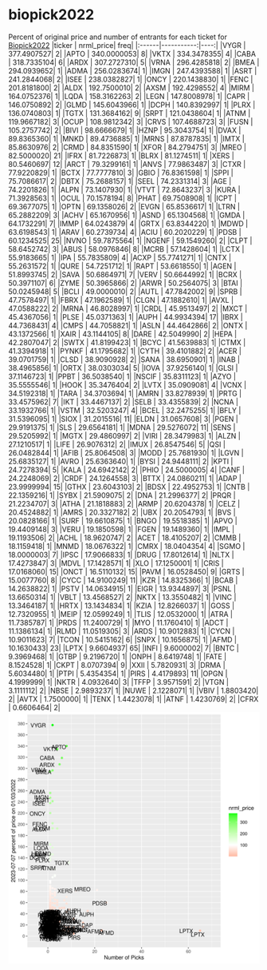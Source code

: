# biopick2022
Percent of original price and number of entrants for each ticket for [Biopick2022](https://twitter.com/hashtag/Biopick2022)
|ticker |  nrml_price| freq|
|:------|-----------:|----:|
|VYGR   | 377.4907527|    2|
|APTO   | 340.0000053|    8|
|VKTX   | 334.3478355|    4|
|CABA   | 318.7335104|    6|
|ARDX   | 307.2727310|    5|
|VRNA   | 296.4285818|    2|
|BMEA   | 294.0939652|    1|
|ADMA   | 256.0283674|    1|
|IMGN   | 247.4393588|    1|
|ASRT   | 241.2844068|    2|
|ISEE   | 238.0382827|    1|
|ONCY   | 220.1438830|    1|
|FENC   | 201.8181800|    2|
|ALDX   | 192.7500010|    2|
|AXSM   | 192.4298552|    4|
|MIRM   | 164.0752376|    1|
|LQDA   | 158.3162263|    2|
|LEGN   | 147.8008978|    1|
|CAPR   | 146.0750892|    2|
|GLMD   | 145.6043966|    1|
|DCPH   | 140.8392997|    1|
|PLRX   | 136.0740803|    1|
|TGTX   | 131.3684162|    9|
|SRPT   | 121.0438604|    1|
|ATNM   | 119.9667182|    3|
|OCUP   | 108.9812342|    3|
|CRVS   | 107.4688723|    3|
|FUSN   | 105.2757742|    2|
|BIVI   |  98.6666679|    1|
|HZNP   |  95.3043754|    1|
|DVAX   |  89.8365360|    1|
|MNKD   |  89.4736885|    1|
|MRNS   |  87.8787835|    1|
|IMTX   |  85.8630976|    2|
|CRMD   |  84.8351590|    1|
|XFOR   |  84.2794751|    3|
|MREO   |  82.5000020|   21|
|IFRX   |  81.7226873|    1|
|BLRX   |  81.1274511|    1|
|XERS   |  80.5460697|   12|
|ARCT   |  79.3299161|    1|
|ANVS   |  77.9863487|    3|
|CTXR   |  77.9220829|    1|
|BCTX   |  77.7777810|    3|
|GBIO   |  76.8361598|    1|
|SPPI   |  75.7086617|    2|
|DBTX   |  75.2688157|    1|
|SEEL   |  74.2331314|    3|
|AGE    |  74.2201826|    1|
|ALPN   |  73.1407930|    1|
|VTVT   |  72.8643237|    3|
|KURA   |  71.3928563|    1|
|OCUL   |  70.1578194|    8|
|PHAT   |  69.7508908|    1|
|ICPT   |  69.3677075|    1|
|OPTN   |  69.1358026|    2|
|EVGN   |  65.8536617|    1|
|LTRN   |  65.2882209|    3|
|ACHV   |  65.1670956|    1|
|ASND   |  65.1304568|    1|
|GMDA   |  64.1732291|    7|
|IMMP   |  64.0243879|    4|
|GRTX   |  63.8344220|    1|
|MDWD   |  63.6198543|    1|
|ARAV   |  60.2739734|    4|
|ACIU   |  60.2020229|    1|
|PDSB   |  60.1234525|   25|
|NVNO   |  59.7875564|    1|
|NGENF  |  59.1549260|    2|
|CLPT   |  58.6452742|    3|
|ABUS   |  58.0976846|    8|
|MCRB   |  57.1428604|    1|
|LCTX   |  55.9183665|    1|
|IPA    |  55.7835809|    4|
|ACXP   |  55.7741271|    1|
|CNTX   |  55.2631572|    1|
|QURE   |  54.7251712|    1|
|RAPT   |  53.6618550|    1|
|AGEN   |  51.8993745|    2|
|SAVA   |  50.6864971|    7|
|VERV   |  50.6644992|    1|
|BCRX   |  50.3971107|    6|
|ZYME   |  50.3965866|    2|
|ARWR   |  50.2564075|    3|
|BTAI   |  50.0245948|    5|
|BCLI   |  49.0000010|    2|
|AUTL   |  47.7842002|    9|
|SPRB   |  47.7578497|    1|
|FBRX   |  47.1962589|    1|
|CLGN   |  47.1882610|    1|
|AVXL   |  47.0588222|    2|
|MRNA   |  46.8028997|    1|
|CRDL   |  45.9513497|    2|
|MXCT   |  45.4367056|    1|
|PLSE   |  45.0371363|    1|
|AUPH   |  44.9934394|   17|
|IBRX   |  44.7368431|    4|
|CMPS   |  44.7058821|    1|
|ASLN   |  44.4642866|    2|
|ONTX   |  43.1372566|    1|
|XAIR   |  43.1144105|    8|
|DARE   |  42.5049990|    2|
|HEPA   |  42.2807047|    2|
|SWTX   |  41.8199423|    1|
|BCYC   |  41.5639883|    1|
|CTMX   |  41.3394918|    1|
|PYNKF  |  41.1795682|    1|
|CYTH   |  39.4101882|    2|
|ACER   |  39.0701759|    1|
|CLSD   |  38.9090928|    2|
|SANA   |  38.6950901|    1|
|INAB   |  38.4965856|    1|
|ORTX   |  38.0303034|    5|
|IOVA   |  37.9256140|    1|
|GLSI   |  37.1146723|    1|
|PPBT   |  36.5038540|    1|
|NSCIF  |  35.8311123|    1|
|AZYO   |  35.5555546|    1|
|HOOK   |  35.3476404|    2|
|LVTX   |  35.0909081|    4|
|VCNX   |  34.5192318|    1|
|TARA   |  34.3703694|    1|
|AMRN   |  33.8278939|    1|
|PRTG   |  33.4575962|    7|
|IKT    |  33.4467137|    2|
|SELB   |  33.4355839|    2|
|NCNA   |  33.1932766|    1|
|VSTM   |  32.5203247|    4|
|BCEL   |  32.2475255|    1|
|BFLY   |  31.5396095|    1|
|SIOX   |  31.2015516|   11|
|ELDN   |  31.0657608|    3|
|PGEN   |  29.9191375|    1|
|SLS    |  29.6564181|    1|
|MDNA   |  29.5276072|   11|
|SENS   |  29.5205992|    1|
|MGTX   |  29.4860997|    2|
|VIRI   |  28.3479983|    1|
|ALZN   |  27.1210517|    1|
|LIFE   |  26.9076312|    2|
|IMUX   |  26.8547546|    5|
|QSI    |  26.0482844|    1|
|AFIB   |  25.8064508|    3|
|MODD   |  25.7681930|    1|
|LGVN   |  25.6835127|    1|
|AVRO   |  25.6363640|    1|
|BYSI   |  24.9448111|    2|
|KPTI   |  24.7278394|    5|
|KALA   |  24.6942142|    2|
|PHIO   |  24.5000005|    4|
|CANF   |  24.2248069|    2|
|CRDF   |  24.1264558|    3|
|BTTX   |  24.0860211|    1|
|ADAP   |  23.9999994|   15|
|GTHX   |  23.6043103|    2|
|BDSX   |  22.4952753|    1|
|CNTB   |  22.1359216|    1|
|SYBX   |  21.5909075|    2|
|DNA    |  21.2996377|    2|
|PRQR   |  21.2234707|    3|
|ATHA   |  21.1818883|    2|
|ARMP   |  20.6204378|    1|
|CELZ   |  20.4524882|    1|
|AMRS   |  20.3327182|    2|
|UBX    |  20.2054793|    1|
|BVS    |  20.0828166|    1|
|SURF   |  19.6610875|    1|
|BNGO   |  19.5518385|    1|
|APVO   |  19.4409148|    3|
|VERU   |  19.1850598|    1|
|FGEN   |  19.1489360|    1|
|IMPL   |  19.1193506|    2|
|ACHL   |  18.9620747|    2|
|ACET   |  18.4105207|    2|
|CMMB   |  18.1159418|    1|
|MNMD   |  18.0676322|    1|
|CMRX   |  18.0404354|    4|
|SGMO   |  18.0000003|    7|
|IPSC   |  17.9066833|    1|
|DRUG   |  17.8012614|    1|
|NLTX   |  17.4273847|    3|
|MDVL   |  17.1428571|    1|
|XLO    |  17.1250001|    1|
|CRIS   |  17.0168060|   15|
|ONCT   |  16.5110132|   15|
|PAVM   |  16.0528450|    9|
|GRTS   |  15.0077760|    8|
|CYCC   |  14.9100249|   11|
|KZR    |  14.8325366|    1|
|BCAB   |  14.2638822|    1|
|PSTV   |  14.0634915|    1|
|EIGR   |  13.9344897|    3|
|PSNL   |  13.6650314|    1|
|VBLT   |  13.4568527|    2|
|NKTX   |  13.3550482|    1|
|VINC   |  13.3464187|    1|
|HRTX   |  13.1434834|    1|
|KZIA   |  12.8266037|    1|
|GOSS   |  12.7320955|    1|
|MEIP   |  12.0599249|    1|
|TLIS   |  12.0532000|    1|
|ATRA   |  11.7385787|    1|
|PRDS   |  11.2400729|    1|
|MYO    |  11.1760410|    1|
|ADCT   |  11.1386134|    1|
|RLMD   |  11.0519305|    3|
|ARDS   |  10.9012883|    1|
|CYCN   |  10.9011623|    7|
|TCON   |  10.5415162|    6|
|SNPX   |  10.1656875|    1|
|AFMD   |  10.1630433|   23|
|LPTX   |   9.6604937|   65|
|INFI   |   9.6000002|    7|
|BNTC   |   9.3969468|    1|
|GTBP   |   9.2196720|    1|
|ONPH   |   8.6419748|    1|
|FATE   |   8.1524528|    1|
|CKPT   |   8.0707394|    9|
|XXII   |   5.7820931|    3|
|DRMA   |   5.6034480|    1|
|PTPI   |   5.4354354|    1|
|PIRS   |   4.4179893|   11|
|OPGN   |   4.1999999|    1|
|NKTR   |   4.0932640|    3|
|TFFP   |   3.9571591|    2|
|VTGN   |   3.1111112|    2|
|NBSE   |   2.9893237|    1|
|NUWE   |   2.1228071|    1|
|VBIV   |   1.8803420|    2|
|AVTX   |   1.7500000|    1|
|TENX   |   1.4423078|    1|
|ATNF   |   1.4230769|    2|
|CFRX   |   0.6606464|    2|
![retvspicks](biopicks.png?raw=true)

